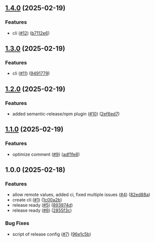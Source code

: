## [1.4.0](https://github.com/onecx/onecx-local-env-cli/compare/v1.3.0...v1.4.0) (2025-02-19)

### Features

* cli ([#12](https://github.com/onecx/onecx-local-env-cli/issues/12)) ([b7112e6](https://github.com/onecx/onecx-local-env-cli/commit/b7112e65ca92303c557a73824465d3829aa6b481))

## [1.3.0](https://github.com/onecx/onecx-local-env-cli/compare/v1.2.0...v1.3.0) (2025-02-19)

### Features

* cli ([#11](https://github.com/onecx/onecx-local-env-cli/issues/11)) ([9491779](https://github.com/onecx/onecx-local-env-cli/commit/9491779a9c0459bdee26c61b96dadfa7b7c45930))

## [1.2.0](https://github.com/onecx/onecx-local-env-cli/compare/v1.1.0...v1.2.0) (2025-02-19)

### Features

* added semantic-release/npm plugin ([#10](https://github.com/onecx/onecx-local-env-cli/issues/10)) ([2ef6ed7](https://github.com/onecx/onecx-local-env-cli/commit/2ef6ed74d6ed788f2107ae28af91d9bf17559d19))

## [1.1.0](https://github.com/onecx/onecx-local-env-cli/compare/v1.0.0...v1.1.0) (2025-02-19)

### Features

* optimize comment ([#9](https://github.com/onecx/onecx-local-env-cli/issues/9)) ([adf1fe8](https://github.com/onecx/onecx-local-env-cli/commit/adf1fe8561c9ea04b9230595d06d8285045503a4))

## 1.0.0 (2025-02-18)

### Features

* allow remote values, added ci, fixed multiple issues ([#4](https://github.com/onecx/onecx-local-env-cli/issues/4)) ([82ed88a](https://github.com/onecx/onecx-local-env-cli/commit/82ed88a0a04a1a7f5c03deda657b61b760a00f6a))
* create cli ([#1](https://github.com/onecx/onecx-local-env-cli/issues/1)) ([1c00a2b](https://github.com/onecx/onecx-local-env-cli/commit/1c00a2bdace02611e44018f182983dce29239e86))
* release ready ([#5](https://github.com/onecx/onecx-local-env-cli/issues/5)) ([893974d](https://github.com/onecx/onecx-local-env-cli/commit/893974d9e76c707e62f8a730d81d0bbadda3be69))
* release ready ([#6](https://github.com/onecx/onecx-local-env-cli/issues/6)) ([2855f3c](https://github.com/onecx/onecx-local-env-cli/commit/2855f3c51d1bb7c2a47037ba2c1a8420a5d8a397))

### Bug Fixes

* script of release config ([#7](https://github.com/onecx/onecx-local-env-cli/issues/7)) ([96e1c5b](https://github.com/onecx/onecx-local-env-cli/commit/96e1c5b6adad784fce63d551019407144f63318d))
